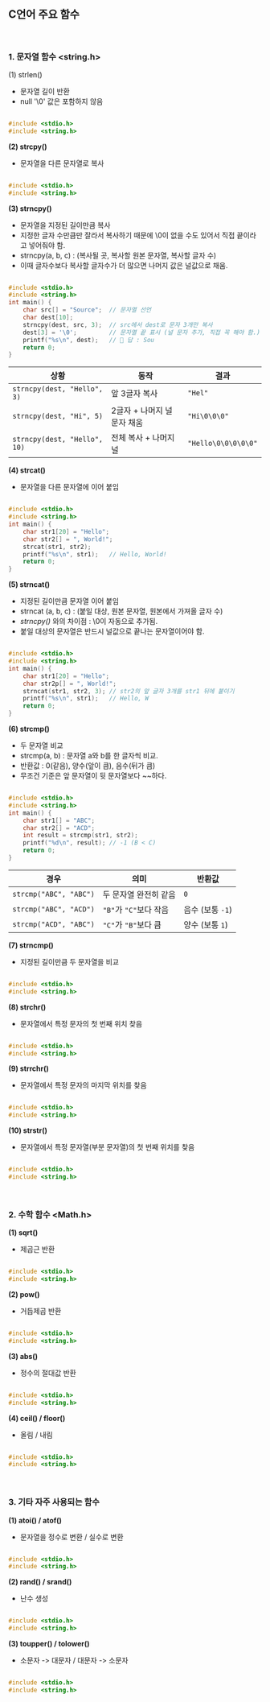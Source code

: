 ## C언어 주요 함수

<br>

### 1. 문자열 함수 <string.h>
(1) strlen()
- 문자열 길이 반환
- null '\0' 값은 포함하지 않음
```c

#include <stdio.h>
#include <string.h>


```


**(2) strcpy()**
- 문자열을 다른 문자열로 복사
```c

#include <stdio.h>
#include <string.h>


```


**(3) strncpy()**
- 문자열을 지정된 길이만큼 복사
- 지정한 글자 수만큼만 잘라서 복사하기 때문에 \0이 없을 수도 있어서 직접 끝이라고 넣어줘야 함.
- strncpy(a, b, c) : (복사될 곳, 복사할 원본 문자열, 복사할 글자 수)
- 이때 글자수보다 복사할 글자수가 더 많으면 나머지 값은 널값으로 채움.
```c

#include <stdio.h>
#include <string.h>
int main() {
    char src[] = "Source";  // 문자열 선언
    char dest[10];
    strncpy(dest, src, 3);  // src에서 dest로 문자 3개만 복사
    dest[3] = '\0';         // 문자열 끝 표시 (널 문자 추가, 직접 꼭 해야 함.)
    printf("%s\n", dest);   // 🧩 답 : Sou
    return 0;
}

```
| 상황                          | 동작                | 결과                  |
| ---------------------------- | ------------------- | ------------------- |
| `strncpy(dest, "Hello", 3)`  | 앞 3글자 복사          | `"Hel"`             |
| `strncpy(dest, "Hi", 5)`     | 2글자 + 나머지 널 문자 채움 | `"Hi\0\0\0"`        |
| `strncpy(dest, "Hello", 10)` | 전체 복사 + 나머지 널     | `"Hello\0\0\0\0\0"` |



**(4) strcat()**
- 문자열을 다른 문자열에 이어 붙임
```c

#include <stdio.h>
#include <string.h>
int main() {
    char str1[20] = "Hello";
    char str2[] = ", World!";
    strcat(str1, str2);
    printf("%s\n", str1);   // Hello, World!
    return 0;
}


```

**(5) strncat()**
- 지정된 길이만큼 문자열 이어 붙임
- strncat (a, b, c) : (붙일 대상, 원본 문자열, 원본에서 가져올 글자 수)
- *strncpy()* 와의 차이점 : \0이 자동으로 추가됨.
- 붙일 대상의 문자열은 반드시 널값으로 끝나는 문자열이어야 함.
```c

#include <stdio.h>
#include <string.h>
int main() {
    char str1[20] = "Hello";
    char str2p[] = ", World!";
    strncat(str1, str2, 3); // str2의 앞 글자 3개를 str1 뒤에 붙이기
    printf("%s\n", str1);   // Hello, W
    return 0;
}

```

**(6) strcmp()**
- 두 문자열 비교
- strcmp(a, b) : 문자열 a와 b를 한 글자씩 비교.
- 반환값 : 0(같음), 양수(앞이 큼), 음수(뒤가 큼)
- 무조건 기준은 앞 문자열이 뒷 문자열보다 ~~하다.
```c

#include <stdio.h>
#include <string.h>
int main() {
    char str1[] = "ABC";
    char str2[] = "ACD";
    int result = strcmp(str1, str2);
    printf("%d\n", result); // -1 (B < C)
    return 0;
}

```
| 경우                     | 의미                | 반환값          |
| ---------------------- | ----------------- | ------------ |
| `strcmp("ABC", "ABC")` | 두 문자열 완전히 같음      | `0`          |
| `strcmp("ABC", "ACD")` | `"B"`가 `"C"`보다 작음 | 음수 (보통 `-1`) |
| `strcmp("ACD", "ABC")` | `"C"`가 `"B"`보다 큼  | 양수 (보통 `1`)  |



**(7) strncmp()**
- 지정된 길이만큼 두 문자열을 비교
```c

#include <stdio.h>
#include <string.h>


```

**(8) strchr()**
- 문자열에서 특정 문자의 첫 번째 위치 찾음
```c

#include <stdio.h>
#include <string.h>


```

**(9) strrchr()**
- 문자열에서 특정 문자의 마지막 위치를 찾음
```c

#include <stdio.h>
#include <string.h>


```

**(10) strstr()**
- 문자열에서 특정 문자열(부분 문자열)의 첫 번째 위치를 찾음
```c

#include <stdio.h>
#include <string.h>


```

<br>

### 2. 수학 함수 <Math.h>
**(1) sqrt()**
- 제곱근 반환
```c

#include <stdio.h>
#include <string.h>


```

**(2) pow()**
- 거듭제곱 반환
```c

#include <stdio.h>
#include <string.h>


```

**(3) abs()**
- 정수의 절대값 반환
```c

#include <stdio.h>
#include <string.h>


```

**(4) ceil() / floor()**
- 올림 / 내림
```c

#include <stdio.h>
#include <string.h>


```

<br>

### 3. 기타 자주 사용되는 함수
**(1) atoi() / atof()**
- 문자열을 정수로 변환 / 실수로 변환
```c

#include <stdio.h>
#include <string.h>


```

**(2) rand() / srand()**
- 난수 생성
```c

#include <stdio.h>
#include <string.h>


```

**(3) toupper() / tolower()**
- 소문자 -> 대문자 / 대문자 -> 소문자
```c

#include <stdio.h>
#include <string.h>


```